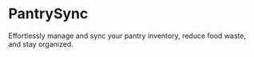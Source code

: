 # PantrySync
Effortlessly manage and sync your pantry inventory, reduce food waste, and stay organized.
